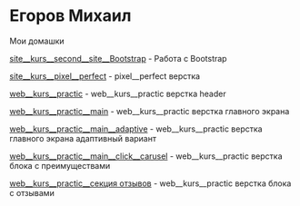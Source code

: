 # Егоров Михаил

Мои домашки

[site__kurs__second__site__Bootstrap](https://mihailegorov.github.io/site__kurs__second__site__Bootstrap/ "Мой первый сайт на Bootstrap") - Работа с Bootstrap

[site__kurs__pixel__perfect](https://mihailegorov.github.io/site__kurs__pixel__perfect/ "pixel__perfect верстка") - pixel__perfect верстка

[web__kurs__practic](https://mihailegorov.github.io/web__kurs__practic/ "web__kurs__practic верстка header ") - web__kurs__practic верстка header

[web__kurs__practic__main](https://mihailegorov.github.io/web__kurs__practic__main/ "web__kurs__practic верстка главного экрана ") - web__kurs__practic верстка главного экрана

[web__kurs__practic__main__adaptive](https://mihailegorov.github.io/web__kurs__practic__main__adaptive/") - web__kurs__practic верстка главного экрана  адаптивный вариант

[web__kurs__practic__main__click__carusel](https://mihailegorov.github.io/web__kurs__practic__main__click__carusel/") - web__kurs__practic верстка блока с преимуществами

[web__kurs__practic__секция отзывов](https://mihailegorov.github.io/web__kurs__practic__секция%20отзывов/") - web__kurs__practic верстка блока с отзывами
